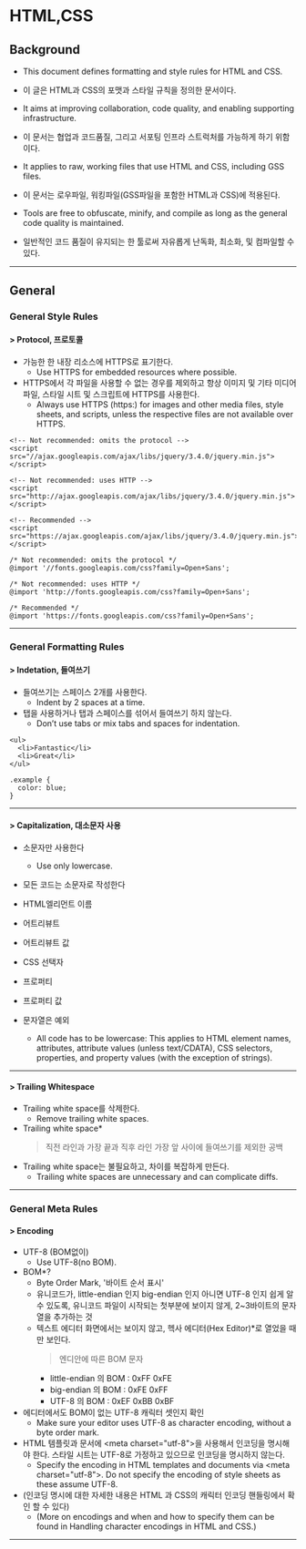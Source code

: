 # HTML,CSS

## Background

- This document defines formatting and style rules for HTML and CSS.
- 이 글은 HTML과 CSS의 포맷과 스타일 규칙을 정의한 문서이다.

- It aims at improving collaboration, code quality, and enabling supporting infrastructure.
- 이 문서는 협업과 코드품질, 그리고 서포팅 인프라 스트럭처를 가능하게 하기 위함이다.

- It applies to raw, working files that use HTML and CSS, including GSS files.
- 이 문서는 로우파일, 워킹파일(GSS파일을 포함한 HTML과 CSS)에 적용된다.

- Tools are free to obfuscate, minify, and compile as long as the general code quality is maintained.
- 일반적인 코드 품질이 유지되는 한 툴로써 자유롭게 난독화, 최소화, 및 컴파일할 수 있다.

---

## General

### General Style Rules

#### > Protocol, 프로토콜

- 가능한 한 내장 리소스에 HTTPS로 표기한다.
  - Use HTTPS for embedded resources where possible.
- HTTPS에서 각 파일을 사용할 수 없는 경우를 제외하고 항상 이미지 및 기타 미디어 파일, 스타일 시트 및 스크립트에 HTTPS를 사용한다.
  - Always use HTTPS (https:) for images and other media files, style sheets, and scripts, unless the respective files are not available over HTTPS.

```
<!-- Not recommended: omits the protocol -->
<script src="//ajax.googleapis.com/ajax/libs/jquery/3.4.0/jquery.min.js"></script>

<!-- Not recommended: uses HTTP -->
<script src="http://ajax.googleapis.com/ajax/libs/jquery/3.4.0/jquery.min.js"></script>

<!-- Recommended -->
<script src="https://ajax.googleapis.com/ajax/libs/jquery/3.4.0/jquery.min.js"></script>
```

```
/* Not recommended: omits the protocol */
@import '//fonts.googleapis.com/css?family=Open+Sans';

/* Not recommended: uses HTTP */
@import 'http://fonts.googleapis.com/css?family=Open+Sans';

/* Recommended */
@import 'https://fonts.googleapis.com/css?family=Open+Sans';
```

---

### General Formatting Rules

#### > Indetation, 들여쓰기

- 들여쓰기는 스페이스 2개를 사용한다.
  - Indent by 2 spaces at a time.
- 탭을 사용하거나 탭과 스페이스를 섞어서 들여쓰기 하지 않는다.
  - Don’t use tabs or mix tabs and spaces for indentation.

```
<ul>
  <li>Fantastic</li>
  <li>Great</li>
</ul>
```

```
.example {
  color: blue;
}
```

---

#### > Capitalization, 대소문자 사용

- 소문자만 사용한다
  - Use only lowercase.
- 모든 코드는 소문자로 작성한다
- HTML엘리먼트 이름
- 어트리뷰트
- 어트리뷰트 값
- CSS 선택자
- 프로퍼티
- 프로퍼티 값
- 문자열은 예외

  - All code has to be lowercase: This applies to HTML element names, attributes, attribute values (unless text/CDATA), CSS selectors, properties, and property values (with the exception of strings).

---

#### > Trailing Whitespace

- Trailing white space를 삭제한다.
  - Remove trailing white spaces.
- Trailing white space\*
  > 직전 라인과 가장 끝과 직후 라인 가장 앞 사이에 들여쓰기를 제외한 공백
- Trailing white space는 불필요하고, 차이를 복잡하게 만든다.
  - Trailing white spaces are unnecessary and can complicate diffs.

---

### General Meta Rules

#### > Encoding

- UTF-8 (BOM없이)
  - Use UTF-8(no BOM).
- BOM\*?
  - Byte Order Mark, '바이트 순서 표시'
  - 유니코드가, little-endian 인지 big-endian 인지 아니면 UTF-8 인지 쉽게 알 수 있도록, 유니코드 파일이 시작되는 첫부분에 보이지 않게, 2~3바이트의 문자열을 추가하는 것
  - 텍스트 에디터 화면에서는 보이지 않고, 헥사 에디터(Hex Editor)\*로 열었을 때만 보인다.
    > 엔디안에 따른 BOM 문자
    - little-endian 의 BOM : 0xFF 0xFE
    - big-endian 의 BOM : 0xFE 0xFF
    - UTF-8 의 BOM : 0xEF 0xBB 0xBF
- 에디터에서도 BOM이 없는 UTF-8 캐릭터 셋인지 확인
  - Make sure your editor uses UTF-8 as character encoding, without a byte order mark.
- HTML 템플릿과 문서에 \<meta charset="utf-8"\>을 사용해서 인코딩을 명시해야 한다. 스타일 시트는 UTF-8로 가정하고 있으므로 인코딩을 명시하지 않는다.
  - Specify the encoding in HTML templates and documents via \<meta charset="utf-8"\>. Do not specify the encoding of style sheets as these assume UTF-8.
- (인코딩 명시에 대한 자세한 내용은 HTML 과 CSS의 캐릭터 인코딩 핸들링에서 확인 할 수 있다)
  - (More on encodings and when and how to specify them can be found in Handling character encodings in HTML and CSS.)

---
